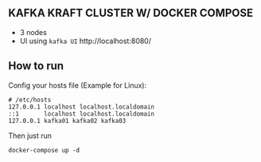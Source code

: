 ## KAFKA KRAFT CLUSTER W/ DOCKER COMPOSE

- 3 nodes
- UI using `kafka UI` http://localhost:8080/

## How to run

Config your hosts file (Example for Linux):

```
# /etc/hosts
127.0.0.1 localhost localhost.localdomain
::1       localhost localhost.localdomain
127.0.0.1 kafka01 kafka02 kafka03
```

Then just run

```
docker-compose up -d
```